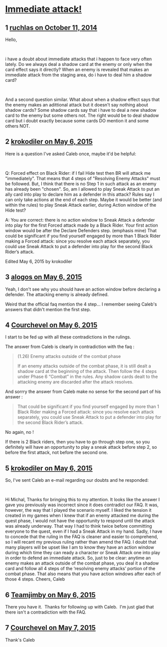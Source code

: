 # [Immediate attack!](https://community.fantasyflightgames.com/topic/124614-immediate-attack/)

## 1 [ruchlas on October 11, 2014](https://community.fantasyflightgames.com/topic/124614-immediate-attack/?do=findComment&comment=1296372)

Hello,

 

i have a doubt about immediate attacks that i happen to face very often lately. Do we always deal a shadow card at the enemy or only when the card effect says it directly? When an enemy is revealed that makes an immediate attack from the staging area, do i have to deal him a shadow card?

 

And a second question similar. What about when a shadow effect says that the enemy makes an adittional attack but it doesn't say nothing about shadow cards? Some shadow cards say that i have to deal a new shadow card to the enemy but some others not. The right would be to deal shadow card but i doubt exactly because some cards DO mention it and some others NOT.

## 2 [krokodiler on May 6, 2015](https://community.fantasyflightgames.com/topic/124614-immediate-attack/?do=findComment&comment=1608086)

Here is a question I've asked Caleb once, maybe it'd be helpful:

 

Q: Forced effect on Black Rider: if I fail Hide test then BR will attack me "immediately". That means that 4 steps of "Resolving Enemy Attacks" must be followed. But, I think that there is no Step 1 in such attack as an enemy has already been "chosen". So, am I allowed to play Sneak Attack to put an ally card into play to declare him as a defender in this attack? Rules say I can only take actions at the end of each step. Maybe it would be better (and within the rules) to play Sneak Attack earlier, during Action window of the Hide test?

A: You are correct: there is no action window to Sneak Attack a defender into play for the first Forced attack made by a Black Rider. Your first action window would be after the Declare Defenders step. (emphasis mine) That could be significant if you find yourself engaged by more than 1 Black Rider making a Forced attack: since you resolve each attack separately, you could use Sneak Attack to put a defender into play for the second Black Rider’s attack.

Edited May 6, 2015 by krokodiler

## 3 [alogos on May 6, 2015](https://community.fantasyflightgames.com/topic/124614-immediate-attack/?do=findComment&comment=1608171)

Yeah, I don't see why you should have an action window before declaring a defender. The attacking enemy is already defined.

Weird that the official faq mention the 4 step... I remember seeing Caleb's answers that didn't mention the first step.

## 4 [Courchevel on May 6, 2015](https://community.fantasyflightgames.com/topic/124614-immediate-attack/?do=findComment&comment=1608194)

I start to be fed up with all these contradictions in the rulings.

The answer from Caleb is clearly in contradiction with the faq :

> (1.26) Enemy attacks outside of the combat phase
> 
> If an enemy attacks outside of the combat phase, it is still dealt a shadow card at the beginning of the attack. Then follow the 4 steps under Phase 6 “Combat” in the rules. Any shadow cards dealt to the attacking enemy are discarded after the attack resolves.

And sorrry the answer from Caleb make no sense for the second part of his answer :

> That could be significant if you find yourself engaged by more than 1 Black Rider making a Forced attack: since you resolve each attack separately, you could use Sneak Attack to put a defender into play for the second Black Rider’s attack.

No again, no !

If there is 2 Black riders, then you have to go through step one, so you definitely will have an opportunity to play a sneak attack before step 2, so before the first attack, not before the second one.

## 5 [krokodiler on May 6, 2015](https://community.fantasyflightgames.com/topic/124614-immediate-attack/?do=findComment&comment=1608665)

So, I've sent Caleb an e-mail regarding our doubts and he responded:

 

Hi Michal,
Thanks for bringing this to my attention. It looks like the answer I gave you previously was incorrect since it does contradict our FAQ. It was, however, the way that I played the scenario myself. I liked the tension it created in my games when I knew that if an enemy attacked me during the quest phase, I would not have the opportunity to respond until the attack was already underway. That way I had to think twice before committing everyone to the quest, even if I had a Sneak Attack in my hand.
Sadly, I have to concede that the ruling in the FAQ is cleaner and easier to comprehend, so I will recant my previous ruling rather than amend the FAQ. I doubt that many players will be upset like I am to know they have an action window during which time they can ready a character or Sneak Attack one into play in order to defend an immediate attack.
So, just to be clear: anytime an enemy makes an attack outside of the combat phase, you deal it a shadow card and follow all 4 steps of the ‘resolving enemy attacks’ portion of the combat phase. That also means that you have action windows after each of those 4 steps.
Cheers,
Caleb
 

## 6 [Teamjimby on May 6, 2015](https://community.fantasyflightgames.com/topic/124614-immediate-attack/?do=findComment&comment=1608748)

There you have it.  Thanks for following up with Caleb.  I'm just glad that there isn't a contradiction with the FAQ.

## 7 [Courchevel on May 7, 2015](https://community.fantasyflightgames.com/topic/124614-immediate-attack/?do=findComment&comment=1609861)

Thank's Caleb

